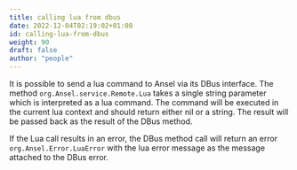 ```yaml
---
title: calling lua from dbus
date: 2022-12-04T02:19:02+01:00
id: calling-lua-from-dbus
weight: 90
draft: false
author: "people"
---
```


It is possible to send a lua command to Ansel via its DBus interface. The method `org.Ansel.service.Remote.Lua` takes a single string parameter which is interpreted as a lua command. The command will be executed in the current lua context and should return either nil or a string. The result will be passed back as the result of the DBus method.

If the Lua call results in an error, the DBus method call will return an error `org.Ansel.Error.LuaError` with the lua error message as the message attached to the DBus error.

